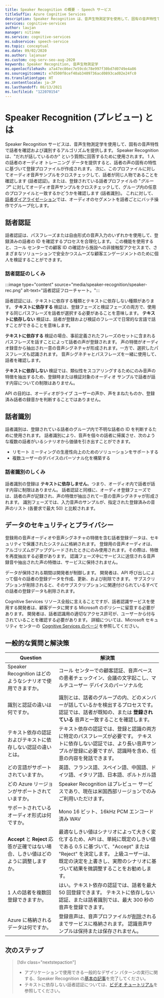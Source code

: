 ```yaml
---
title: Speaker Recognition の概要 - Speech サービス
titleSuffix: Azure Cognitive Services
description: Speaker Recognition は、音声生物測定学を使用して、固有の音声特性で話者を確認および識別するアルゴリズムを提供します。 Speaker Recognition は、"だれが話しているのか" という質問に回答するために使用されます。 この記事は、Speaker Recognition サービスの利点と機能の概要です。
services: cognitive-services
author: laujan
manager: nitinme
ms.service: cognitive-services
ms.subservice: speech-service
ms.topic: conceptual
ms.date: 09/02/2020
ms.author: lajanuar
ms.custom: cog-serv-seo-aug-2020
keywords: Speaker Recognition, 音声生物測定学
ms.openlocfilehash: a7a47ec86ec7e59cdc78e997f30bd7d0749e4a86
ms.sourcegitcommit: e7d500f8cef40ab3409736acd0893cad02e24fc0
ms.translationtype: HT
ms.contentlocale: ja-JP
ms.lasthandoff: 08/13/2021
ms.locfileid: "122070154"
---
```

# <a name="what-is-speaker-recognition-preview"></a>Speaker Recognition (プレビュー) とは

Speaker Recognition サービスは、音声生物測定学を使用して、固有の音声特性で話者を確認および識別するアルゴリズムを提供します。 Speaker Recognition は、"だれが話しているのか" という質問に回答するために使用されます。 1 人の話者のオーディオ トレーニング データを提供すると、話者の声の固有の特性に基づいて登録プロファイルが作成されます。 次に、このプロファイルに対してオーディオ音声サンプルをクロスチェックして、話者が同じ人物であることを確認します (話者認証)。または、登録されている話者プロファイルの "*グループ*" に対してオーディオ音声サンプルをクロスチェックして、グループ内の任意のプロファイルと一致するかどうかを確認します (話者識別)。 これに対して、[話者ダイアライゼーション](batch-transcription.md#speaker-separation-diarization)では、オーディオのセグメントを話者ごとにバッチ操作でグループ化します。

## <a name="speaker-verification"></a>話者認証

話者認証は、パスフレーズまたは自由形式の音声入力のいずれかを使用して、登録済みの話者の ID を確認するプロセスを合理化します。 この機能を使用すると、コール センターでの顧客 ID の確認から施設への非接触型アクセスまで、さまざまなソリューションで安全かつスムーズな顧客エンゲージメントのために個人を検証することができます。

### <a name="how-does-speaker-verification-work"></a>話者認証のしくみ

:::image type="content" source="media/speaker-recognition/speaker-rec.png" alt-text="話者認証フローチャート。":::

話者認証には、テキストに依存する種類とテキストに依存しない種類があります。 **テキストに依存する** 検証は、登録フェーズと検証フェーズの両方で、使用する同じパスフレーズを話者が選択する必要があることを意味します。 **テキストに依存しない** 検証は、話者が登録および検証のフレーズで日常的な言語で話すことができることを意味します。

**テキストに依存する** 検証の場合、事前定義されたフレーズのセットに含まれるパスフレーズを話すことによって話者の声が登録されます。 声の特徴がオーディオ録音から抽出され一意の音声シグネチャが形成されます。一方で、選択したパスフレーズも認識されます。 音声シグネチャとパスフレーズを一緒に使用して、話者を確認します。 

**テキストに依存しない** 検証では、類似性をスコアリングするためにのみ音声の特徴を抽出するため、登録時または検証対象のオーディオ サンプルで話者が話す内容についての制限はありません。 

API の目的は、オーディオがライブ ユーザーの声か、声をまねたものか、登録済み話者の録音かを判断することではありません。 

## <a name="speaker-identification"></a>話者識別

話者識別は、登録されている話者のグループ内で不明な話者の ID を判断するために使用されます。 話者識別により、音声を個々の話者に帰属させ、次のような複数の話者がいるシナリオから価値を引き出すことができます。

* リモート ミーティングの生産性向上のためのソリューションをサポートする 
* 複数ユーザーのデバイスのパーソナル化を構築する

### <a name="how-does-speaker-identification-work"></a>話者識別のしくみ

話者識別の登録は **テキストに依存しません**。つまり、オーディオ内で話者が話す内容に制限はありません。 話者認証と同様に、オーディオ登録フェーズでは、話者の声が記録され、声の特徴が抽出されて一意の音声シグネチャが形成されます。 識別フェーズでは、入力音声のサンプルが、指定された登録済みの音声のリスト (各要求で最大 50) と比較されます。

## <a name="data-security-and-privacy"></a>データのセキュリティとプライバシー

登録用の音声オーディオや音声シグネチャの特徴を含む話者登録データは、セキュリティで保護されたシステムに格納されます。 登録用の音声オーディオは、アルゴリズムがアップグレードされたときにのみ使用されます。その際は、特徴を再度抽出する必要があります。 認識フェーズ中にサービスに送信される音声録音や抽出された声の特徴は、サービスに保持されません。 

データが保持される期間は開発者が制御します。 開発者は、API 呼び出しによって個々の話者の登録データを作成、更新、および削除できます。 サブスクリプションが削除されると、そのサブスクリプションに関連付けられているすべての話者の登録データも削除されます。 

Cognitive Services リソース全般に言えることですが、話者認識サービスを使用する開発者は、顧客データに関する Microsoft のポリシーに留意する必要があります。 開発者は、話者認識用の適切なアクセス許可が、ユーザーから付与されていることを確認する必要があります。 詳細については、Microsoft セキュリティ センターの  [Cognitive Services のページ](https://azure.microsoft.com/support/legal/cognitive-services-compliance-and-privacy/) を参照してください。 

## <a name="common-questions-and-solutions"></a>一般的な質問と解決策

| Question | 解決策 |
|---------|----------|
| Speaker Recognition はどのようなシナリオで使用できますか。 | コール センターでの顧客認証、音声ベースの患者チェックイン、会議の文字起こし、マルチユーザー デバイスのパーソナル化|
| 識別と認証の違いは何ですか。 | 識別とは、話者のグループの内、どのメンバーが話しているかを検出するプロセスです。 認証では、話者が既知の、または **登録されている** 音声と一致することを確認します。|
| テキスト依存の認証およびテキストに依存しない認証の違いとは。 | テキスト依存の認証では、登録と認識の両方に特定のパスフレーズが必要です。 テキストに依存しない認証では、より長い音声サンプルが登録に必要ですが、認識時を含め、任意の内容を発話できます。|
| どの言語がサポートされていますか。 | 英語、フランス語、スペイン語、中国語、ドイツ語、イタリア語、日本語、ポルトガル語 |
| どの Azure リージョンがサポートされていますか。 | Speaker Recognition はプレビュー サービスであり、現在は米国西部リージョンでのみご利用いただけます。|
| サポートされているオーディオ形式は何ですか。 | Mono 16 ビット、16kHz PCM エンコード済み WAV |
| **Accept** と **Reject** 応答が正確ではない場合、しきい値はどのように調整しますか。 | 最適なしきい値はシナリオによって大きく変化するため、API は、単純に既定のしきい値である 0.5 に基づいて、"Accept" または "Reject" を決定します。 上級ユーザーは、既定の決定を上書きし、実際のシナリオに基づいて結果を微調整することをお勧めします。 |
| 1 人の話者を複数回登録できますか。 | はい。テキスト依存の認証では、話者を最大 50 回登録できます。 テキストに依存しない認証、または話者識別では、最大 300 秒の音声を登録できます。 |
| Azure に格納されるデータは何ですか。 | 登録音声は、音声プロファイルが[削除](./get-started-speaker-recognition.md#deleting-voice-profile-enrollments)されるまでサービスに格納されます。 認識音声サンプルは保持または保存されません。 |

## <a name="next-steps"></a>次のステップ

> [!div class="nextstepaction"]
> * アプリケーションで使用できる一般的なデザイン パターンの実行に関する、Speaker Recognition の[基本の記事](./get-started-speaker-recognition.md)を完了してください。
> * テキストに依存しない話者認証については、[ビデオ チュートリアル](https://azure.microsoft.com/resources/videos/speaker-recognition-text-independent-verification-developer-tutorial/)を参照してください。